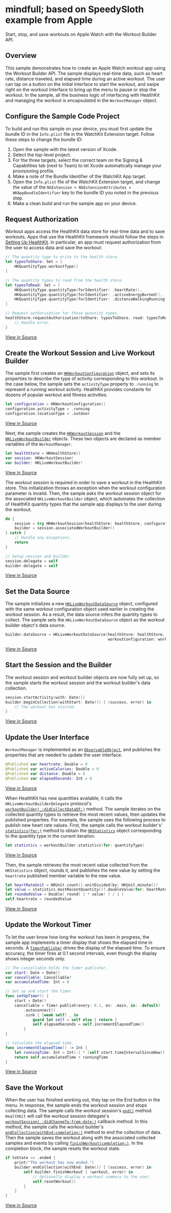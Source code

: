 # mindfull; based on SpeedySloth example from Apple

Start, stop, and save workouts on Apple Watch with the Workout Builder API.

## Overview

This sample demonstrates how to create an Apple Watch workout app using the Workout Builder API. The sample displays real-time data, such as heart rate, distance traveled, and elapsed time during an active workout. The user can tap on a button on the initial interface to start the workout, and swipe right on the workout interface to bring up the menu to pause or stop the workout. In the sample, all the business logic of interfacing with HealthKit and managing the workout is encapsulated in the `WorkoutManager` object.

## Configure the Sample Code Project

To build and run this sample on your device, you must first update the bundle ID in the `Info.plist` file in the WatchKit Extension target. Follow these steps to change the bundle ID:

1. Open the sample with the latest version of Xcode.
2. Select the top-level project.
3. For the three targets, select the correct team on the Signing & Capabilities tab (next to Team) to let Xcode automatically manage your provisioning profile. 
4. Make a note of the Bundle Identifier of the WatchKit App target.
5. Open the `Info.plist` file of the WatchKit Extension target, and change the value of the `NSExtension > NSExtensionAttributes > WKAppBundleIdentifier` key to the bundle ID you noted in the previous step.
6. Make a clean build and run the sample app on your device. 

## Request Authorization

Workout apps access the HealthKit data store for real-time data and to save workouts. Apps that use the HealthKit framework should follow the steps in [Setting Up HealthKit](https://developer.apple.com/documentation/healthkit/setting_up_healthkit). In particular, an app must request authorization from the user to access data and save the workout:
``` swift
// The quantity type to write to the health store.
let typesToShare: Set = [
    HKQuantityType.workoutType()
]

// The quantity types to read from the health store.
let typesToRead: Set = [
    HKQuantityType.quantityType(forIdentifier: .heartRate)!,
    HKQuantityType.quantityType(forIdentifier: .activeEnergyBurned)!,
    HKQuantityType.quantityType(forIdentifier: .distanceWalkingRunning)!
]

// Request authorization for those quantity types.
healthStore.requestAuthorization(toShare: typesToShare, read: typesToRead) { (success, error) in
    // Handle error.
}
```
[View in Source](x-source-tag://RequestAuthorization)

## Create the Workout Session and Live Workout Builder
The sample first creates an [`HKWorkoutConfiguration`]( https://developer.apple.com/documentation/healthkit/hkworkoutconfiguration ) object, and sets its properties to describe the type of activity corresponding to this workout. In the case below, the sample sets the `activityType` property to `.running` to represent a running workout activity. HealthKit provides constants for dozens of popular workout and fitness activities.
``` swift
let configuration = HKWorkoutConfiguration()
configuration.activityType = .running
configuration.locationType = .outdoor
```
[View in Source](x-source-tag://WorkoutConfiguration)

Next, the sample creates the [`HKWorkoutSession`]( https://developer.apple.com/documentation/healthkit/hkworkoutsession ) and the [`HKLiveWorkoutBuilder`]( https://developer.apple.com/documentation/healthkit/hkliveworkoutbuilder ) objects. These two objects are declared as member variables of the `WorkoutManager`. 
``` swift
let healthStore = HKHealthStore()
var session: HKWorkoutSession!
var builder: HKLiveWorkoutBuilder!
```
[View in Source](x-source-tag://DeclareSessionBuilder)

The workout session is required in order to save a workout in the HealthKit store. This initialization throws an exception when the workout configuration parameter is invalid. Then, the sample asks the workout session object for the associated `HKLiveWorkoutBuilder` object, which automates the collection of HealthKit quantity types that the sample app displays to the user during the workout.
``` swift
do {
    session = try HKWorkoutSession(healthStore: healthStore, configuration: self.workoutConfiguration())
    builder = session.associatedWorkoutBuilder()
} catch {
    // Handle any exceptions.
    return
}

// Setup session and builder.
session.delegate = self
builder.delegate = self
```
[View in Source](x-source-tag://CreateWorkout)

## Set the Data Source
The sample initializes a new [`HKLiveWorkoutDataSource`]( https://developer.apple.com/documentation/healthkit/hkliveworkoutdatasource ) object, configured with the same workout configuration object used earlier in creating the workout session. As a result, the data source infers the quantity types to collect. The sample sets the `HKLiveWorkoutDataSource` object as the workout builder object's data source. 
``` swift
builder.dataSource = HKLiveWorkoutDataSource(healthStore: healthStore,
                                             workoutConfiguration: workoutConfiguration())
```
[View in Source](x-source-tag://SetDataSource)

## Start the Session and the Builder
The workout session and workout builder objects are now fully set up, so the sample starts the workout session and the workout builder's data collection.
``` swift
session.startActivity(with: Date())
builder.beginCollection(withStart: Date()) { (success, error) in
    // The workout has started.
}
```
[View in Source](x-source-tag://StartSession)

## Update the User Interface
`WorkoutManager` is implemented as an [`ObservableObject`](https://developer.apple.com/documentation/combine/observableobject), and publishes the properties that are needed to update the user interface.
``` swift
@Published var heartrate: Double = 0
@Published var activeCalories: Double = 0
@Published var distance: Double = 0
@Published var elapsedSeconds: Int = 0
```
[View in Source](x-source-tag://Publishers)

When HealthKit has new quantities available, it calls the `HKLiveWorkoutBuilderDelegate` protocol's [`workoutBuilder(_:didCollectDataOf:)`]( https://developer.apple.com/documentation/healthkit/hkliveworkoutbuilderdelegate/2962897-workoutbuilder ) method. The sample iterates on the collected quantity types to retrieve the most recent values, then updates the published properties. For example, the sample uses the following process to publish new heart rate values. First, the sample calls the workout builder's' [`statistics(for:)`]( https://developer.apple.com/documentation/healthkit/hkworkoutbuilder/2962922-statistics ) method to obtain the  [`HKStatistics`]( https://developer.apple.com/documentation/healthkit/hkstatistics  ) object corresponding to the quantity type in the current iteration.
``` swift
let statistics = workoutBuilder.statistics(for: quantityType)
```
[View in Source](x-source-tag://GetStatistics)

Then, the sample retrieves the most recent value collected from the `HKStatistics` object, rounds it, and publishes the new value by setting the `heartrate` published member variable to the new value.
``` swift
let heartRateUnit = HKUnit.count().unitDivided(by: HKUnit.minute())
let value = statistics.mostRecentQuantity()?.doubleValue(for: heartRateUnit)
let roundedValue = Double( round( 1 * value! ) / 1 )
self.heartrate = roundedValue
```
[View in Source](x-source-tag://SetLabel)

## Update the Workout Timer
To let the user know how long the workout has been in progress, the sample app implements a timer display that shows the elapsed time in seconds. A [`TimerPublisher`](https://developer.apple.com/documentation/foundation/timer/timerpublisher) drives the display of the elapsed time. To ensure accuracy, the timer fires at 0.1 second intervals, even though the display shows integer seconds only. 
``` swift
// The cancellable holds the timer publisher.
var start: Date = Date()
var cancellable: Cancellable?
var accumulatedTime: Int = 0

// Set up and start the timer.
func setUpTimer() {
    start = Date()
    cancellable = Timer.publish(every: 0.1, on: .main, in: .default)
        .autoconnect()
        .sink { [weak self] _ in
            guard let self = self else { return }
            self.elapsedSeconds = self.incrementElapsedTime()
        }
}

// Calculate the elapsed time.
func incrementElapsedTime() -> Int {
    let runningTime: Int = Int(-1 * (self.start.timeIntervalSinceNow))
    return self.accumulatedTime + runningTime
}
```
[View in Source](x-source-tag://TimerSetup)

## Save the Workout
When the user has finished working out, they tap on the End button in the menu. In response, the sample ends the workout session and stops collecting data. The sample calls the workout session's [`end()`](https://developer.apple.com/documentation/healthkit/hkworkoutsession/2962932-end) method. `HealthKit` will call the workout session delegate's [`workoutSession(_:didChangeTo:from:date:)`](https://developer.apple.com/documentation/healthkit/hkworkoutsessiondelegate/1627958-workoutsession) callback method. In this method, the sample calls the workout builder's [`endCollection(withEnd:completion:)`]( https://developer.apple.com/documentation/healthkit/hkworkoutbuilder/3000762-endcollection ) method to end the collection of data. Then the sample saves the workout along with the associated collected samples and events by calling [`finishWorkout(completion:)`]( https://developer.apple.com/documentation/healthkit/hkworkoutbuilder/3000764-finishworkout ). In the completion block, the sample resets the workout state.
``` swift
if toState == .ended {
    print("The workout has now ended.")
    builder.endCollection(withEnd: Date()) { (success, error) in
        self.builder.finishWorkout { (workout, error) in
            // Optionally display a workout summary to the user.
            self.resetWorkout()
        }
    }
}
```
[View in Source](x-source-tag://SaveWorkout)

